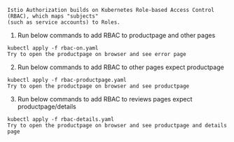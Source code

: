 ```
Istio Authorization builds on Kubernetes Role-based Access Control (RBAC), which maps "subjects" 
(such as service accounts) to Roles.
```

1. Run below commands to add RBAC to productpage and other pages
```
kubectl apply -f rbac-on.yaml
Try to open the productpage on browser and see error page
```

2. Run below commands to add RBAC to other pages expect productpage 
```
kubectl apply -f rbac-productpage.yaml
Try to open the productpage on browser and see productpage
```

3. Run below commands to add RBAC to reviews pages expect productpage/details
```
kubectl apply -f rbac-details.yaml
Try to open the productpage on browser and see productpage and details page
```

